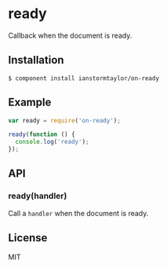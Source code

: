 
# ready

  Callback when the document is ready.

## Installation

    $ component install ianstormtaylor/on-ready

## Example
  
```js
var ready = require('on-ready');

ready(function () {
  console.log('ready');
});
```

## API

### ready(handler)

  Call a `handler` when the document is ready.

## License

  MIT
